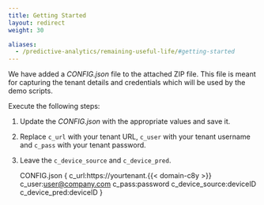 ```yaml
---
title: Getting Started
layout: redirect
weight: 30

aliases:
  - /predictive-analytics/remaining-useful-life/#getting-started
---
```


We have added a *CONFIG.json* file to the attached ZIP file. This file is meant for capturing the tenant details and credentials which will be used by the demo scripts.

Execute the following steps:

1.  Update the *CONFIG.json* with the appropriate values and save it. 
2. Replace `c_url` with your tenant URL, `c_user` with your tenant username and `c_pass` with your tenant password. 
3. Leave the `c_device_source` and `c_device_pred`.

	CONFIG.json
	{
		c_url:https://yourtenant.{{< domain-c8y >}}
		c_user:user@company.com
		c_pass:password
		c_device_source:deviceID
		c_device_pred:deviceID
	}
